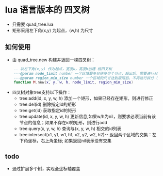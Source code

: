 # lua 语言版本的 四叉树
* 只需要 quad_tree.lua
* 矩形采用左下角(x,y) 为起点，(w,h) 为尺寸

## 如何使用
* 由 quad_tree.new 构建并返回一棵四叉树：
```lua
    -- 以左下角(x,y) 作为起点，宽度w，高度h创建 根四叉树
    ---@param node_limit number 一个区域最多容纳多少个节点，超出后，需要进行分解（默认为4）
    ---@param region_min_size number 一个区域的尺寸达到极限后，不再进行拆分（默认为1）
    function M.new(x, y, w, h, node_limit, region_min_size)
```

* 四叉树对象tree支持以下操作：
    * tree:add(id, x, y, w, h) 添加一个矩形，如果已经存在矩形，则进行修正
    * tree:del(id) 删除指定id的矩形
    * tree:get(id) 获取指定id的矩形
    * tree:update(id, x, y, w, h) 更新信息,如果w/h为nil，则要求必须当前有该节点的信息；如果不存在id的矩形，则进行add
    * tree:query(x, y, w, h)  查询与(x, y, w, h) 相交的id列表
    * tree:intersect(x1, y1, w1, h1, x2, y2, w2, h2)-- 返回两个区域的交集：左下角坐标，右上角坐标; 如果返回nil表示没有交集

## todo
* 通过扩展多个树，实现全坐标轴覆盖